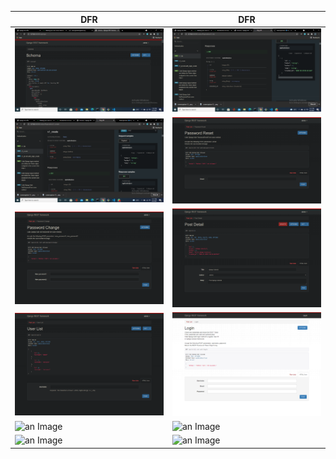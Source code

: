 [comment]: <> (This is a comment, it will not be included)
[//]: <> (This is also a comment.)
[//]: # (This may be the most platform independent comment)

DFR | DFR
------------ | -------------
![an Image](assets/images/Schema.png)         | ![an Image](assets/images/Redoc1.png)
![an Image](assets/images/Redoc2.png)         | ![an Image](assets/images/PasswordReset.png)
![an Image](assets/images/PasswordChange.png) | ![an Image](assets/images/PostDetail.png)
![an Image](assets/images/UserList.png)       | ![an Image](assets/images/api-login.png)
![an Image]()                                 | ![an Image]()
![an Image]()                                 | ![an Image]()

